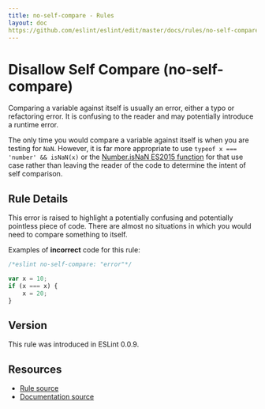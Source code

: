 ```yaml
---
title: no-self-compare - Rules
layout: doc
https://github.com/eslint/eslint/edit/master/docs/rules/no-self-compare.md
---
```

<!-- Note: No pull requests accepted for this file. See README.md in the root directory for details. -->

# Disallow Self Compare (no-self-compare)

Comparing a variable against itself is usually an error, either a typo or refactoring error. It is confusing to the reader and may potentially introduce a runtime error.

The only time you would compare a variable against itself is when you are testing for `NaN`. However, it is far more appropriate to use `typeof x === 'number' && isNaN(x)` or the [Number.isNaN ES2015 function](https://developer.mozilla.org/en-US/docs/Web/JavaScript/Reference/Global_Objects/Number/isNaN) for that use case rather than leaving the reader of the code to determine the intent of self comparison.

## Rule Details

This error is raised to highlight a potentially confusing and potentially pointless piece of code. There are almost no situations in which you would need to compare something to itself.

Examples of **incorrect** code for this rule:

```js
/*eslint no-self-compare: "error"*/

var x = 10;
if (x === x) {
    x = 20;
}
```

## Version

This rule was introduced in ESLint 0.0.9.

## Resources

* [Rule source](https://github.com/eslint/eslint/tree/master/lib/rules/no-self-compare.js)
* [Documentation source](https://github.com/eslint/eslint/tree/master/docs/rules/no-self-compare.md)
